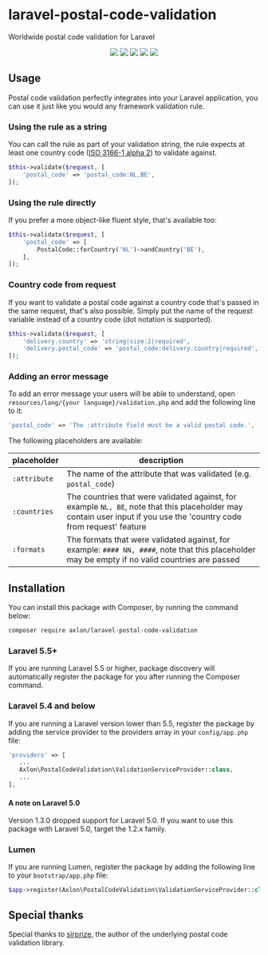 # laravel-postal-code-validation
Worldwide postal code validation for Laravel

<p align="center">
    <a href="https://travis-ci.org/axlon/laravel-postal-code-validation"><img src="https://travis-ci.org/axlon/laravel-postal-code-validation.svg?branch=master"></a>
    <a href="https://packagist.org/packages/axlon/laravel-postal-code-validation"><img src="https://poser.pugx.org/axlon/laravel-postal-code-validation/downloads"></a>
    <a href="https://packagist.org/packages/axlon/laravel-postal-code-validation"><img src="https://poser.pugx.org/axlon/laravel-postal-code-validation/version"></a>
    <a href="https://scrutinizer-ci.com/g/axlon/laravel-postal-code-validation"><img src="https://scrutinizer-ci.com/g/axlon/laravel-postal-code-validation/badges/coverage.png?b=master"></a>
    <a href="https://packagist.org/packages/axlon/laravel-postal-code-validation"><img src="https://poser.pugx.org/axlon/laravel-postal-code-validation/license"></a>
</p>



## Usage
Postal code validation perfectly integrates into your Laravel application, you can use it just like you would any
framework validation rule.

### Using the rule as a string
You can call the rule as part of your validation string, the rule expects at least one country code
([ISO 3166-1 alpha 2](https://en.wikipedia.org/wiki/ISO_3166-1_alpha-2)) to validate against.

```php
$this->validate($request, [
    'postal_code' => 'postal_code:NL,BE',
]);
```

### Using the rule directly
If you prefer a more object-like fluent style, that's available too:

```php
$this->validate($request, [
    'postal_code' => [
        PostalCode::forCountry('NL')->andCountry('BE'),
    ],
]);
```

### Country code from request
If you want to validate a postal code against a country code that's passed in the same request, that's also possible.
Simply put the name of the request variable instead of a country code (dot notation is supported).

```php
$this->validate($request, [
    'delivery.country' => 'string|size:2|required',
    'delivery.postal_code' => 'postal_code:delivery.country|required',
]);
```

### Adding an error message
To add an error message your users will be able to understand, open `resources/lang/{your language}/validation.php` and
add the following line to it:

```php
'postal_code' => 'The :attribute field must be a valid postal code.',
```

The following placeholders are available:

| placeholder  | description 
|--------------|-------------
| `:attribute` | The name of the attribute that was validated (e.g. `postal_code`)
| `:countries` | The countries that were validated against, for example `NL, BE`, note that this placeholder may contain user input if you use the 'country code from request' feature
| `:formats`   | The formats that were validated against, for example: `#### NN, ####`, note that this placeholder may be empty if no valid countries are passed

## Installation
You can install this package with Composer, by running the command below:

```bash
composer require axlon/laravel-postal-code-validation
```

### Laravel 5.5+
If you are running Laravel 5.5 or higher, package discovery will automatically register the package for you after
running the Composer command.

### Laravel 5.4 and below
If you are running a Laravel version lower than 5.5, register the package by adding the service provider to the
providers array in your `config/app.php` file:

```php
'providers' => [
   ...
   Axlon\PostalCodeValidation\ValidationServiceProvider::class,
   ...
],
```

#### A note on Laravel 5.0
Version 1.3.0 dropped support for Laravel 5.0. If you want to use this package with Laravel 5.0, target the 1.2.x 
family.

### Lumen
If you are running Lumen, register the package by adding the following line to your `bootstrap/app.php` file:

```php
$app->register(Axlon\PostalCodeValidation\ValidationServiceProvider::class);
```

## Special thanks
Special thanks to [sirprize](https://github.com/sirprize), the author of the underlying postal code validation library.

